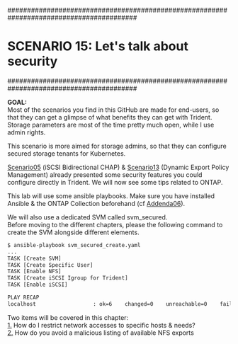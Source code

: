 #########################################################################################
# SCENARIO 15: Let's talk about security
#########################################################################################

**GOAL:**  
Most of the scenarios you find in this GitHub are made for end-users, so that they can get a glimpse of what benefits they can get with Trident. Storage parameters are most of the time pretty much open, while I use admin rights.  

This scenario is more aimed for storage admins, so that they can configure secured storage tenants for Kubernetes.  

[Scenario05](../Scenario05) (iSCSI Bidirectional CHAP) & [Scenario13](../Scenario13) (Dynamic Export Policy Management) already presented some security features you could configure directly in Trident. We will now see some tips related to ONTAP.  

This lab will use some ansible playbooks. Make sure you have installed Ansible & the ONTAP Collection beforehand (cf [Addenda06](../../Addendum/Addenda06)).  

We will also use a dedicated SVM called svm_secured.  
Before moving to the different chapters, please the following command to create the SVM alongside different elements.

```bash
$ ansible-playbook svm_secured_create.yaml
...
TASK [Create SVM]
TASK [Create Specific User]
TASK [Enable NFS]
TASK [Create iSCSI Igroup for Trident]
TASK [Enable iSCSI]

PLAY RECAP
localhost                  : ok=6    changed=0    unreachable=0    failed=0    skipped=0    rescued=0    ignored=0
```

Two items will be covered in this chapter:  
[1.](1_Network_Management) How do I restrict network accesses to specific hosts & needs?  
[2.](2_NFS_Showmount) How do you avoid a malicious listing of available NFS exports  